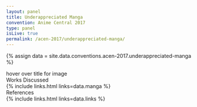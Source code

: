 ```yaml
---
layout: panel
title: Underappreciated Manga
convention: Anime Central 2017
type: panel
isLive: true
permalink: /acen-2017/underappreciated-manga/
---
```


{% assign data = site.data.conventions.acen-2017.underappreciated-manga %}

<div class="manga-list">
<div class="manga-img default"> hover over title for image </div>
<div class="manga-header"> Works Discussed </div>
{% include links.html links=data.manga %}

<div class="manga-header"> References </div>
{% include links.html links=data.links %}
